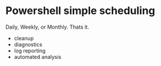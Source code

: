 # Powershell simple scheduling

Daily, Weekly, or Monthly. Thats it.

- cleanup
- diagnostics
- log reporting
- automated analysis